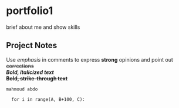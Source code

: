 # portfolio1
brief about me and show skills 
## Project Notes

Use _emphasis_ in comments to express **strong** opinions and point out ~~corrections~~  
**_Bold, italicized text_**  
**~~Bold, strike-through text~~**

```
mahmoud abdo
```

```suggestion
  for i in range(A, B+100, C):
```
